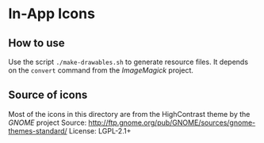 # In-App Icons

## How to use
Use the script `./make-drawables.sh` to generate resource files. It depends on the `convert` command from the *ImageMagick* project.

## Source of icons
Most of the icons in this directory are from the HighContrast theme by the *GNOME* project
Source: http://ftp.gnome.org/pub/GNOME/sources/gnome-themes-standard/
License: LGPL-2.1+
